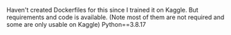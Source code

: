 Haven't created Dockerfiles for this since I trained it on Kaggle.
But requirements and code is available. (Note most of them are not required and some are only usable on Kaggle)
Python==3.8.17